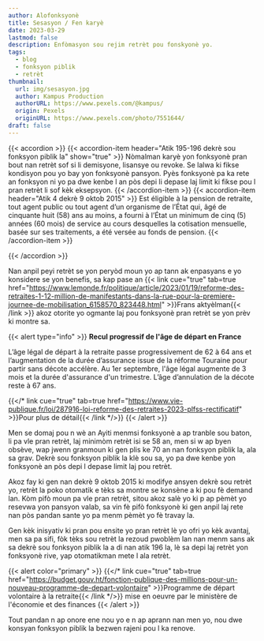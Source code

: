 ```yaml
---
author: Alofonksyonè
title: Sesasyon / Fen karyè
date: 2023-03-29
lastmod: false
description: Enfòmasyon sou rejim retrèt pou fonskyonè yo.
tags:
  - blog
  - fonksyon piblik
  - retrèt 
thumbnail:
  url: img/sesasyon.jpg
  author: Kampus Production
  authorURL: https://www.pexels.com/@kampus/
  origin: Pexels
  originURL: https://www.pexels.com/photo/7551644/
draft: false
---
```



{{< accordion >}}
  {{< accordion-item header="Atik 195-196 dekrè sou fonksyon piblik la" show="true" >}}
    Nòmalman karyè yon fonksyonè pran bout nan retrèt sof si li demisyone, lisansye ou revoke. Se lalwa ki fikse kondisyon pou yo bay yon fonksyonè pansyon. Pyès fonksyonè pa ka rete an fonksyon ni yo pa dwe kenbe l an pòs depi li depase laj limit ki fikse pou l pran retrèt li sof kèk eksepsyon.
  {{< /accordion-item >}}
  {{< accordion-item header="Atik 4 dekrè 9 oktob 2015" >}}
    Est éligible à la pension de retraite, tout agent public ou tout agent d’un organisme de l’État qui, âgé de cinquante huit (58) ans au moins, a fourni à l’État un minimum de cinq (5) années (60 mois) de service au cours desquelles la cotisation mensuelle, basée sur ses traitements, a été versée au fonds de pension.
  {{< /accordion-item >}}
  <!-- {{< accordion-item header="Accordion Item #3" >}}
    This is the third item's accordion body.
  {{< /accordion-item >}} -->
{{< /accordion >}}

Nan anpil peyi retrèt se yon peryòd moun yo ap tann ak enpasyans e yo konsidere se yon benefis, sa kap pase an {{< link cue="true" tab=true href="https://www.lemonde.fr/politique/article/2023/01/19/reforme-des-retraites-1-12-million-de-manifestants-dans-la-rue-pour-la-premiere-journee-de-mobilisation_6158570_823448.html" >}}Frans aktyèlman{{< /link >}}  akoz otorite yo ogmante laj pou fonksyonè pran retrèt se yon prèv ki montre sa. 

{{< alert type="info" >}}
  **Recul progressif de l'âge de départ en France**

  L’âge légal de départ à la retraite passe progressivement de 62 à 64 ans et l’augmentation de la durée d’assurance issue de la réforme Touraine pour partir sans décote accélère. Au 1er septembre, l'âge légal augmente de 3 mois et la durée d'assurance d'un trimestre. L’âge d’annulation de la décote reste à 67 ans.

  {{</* link cue="true" tab=true href="https://www.vie-publique.fr/loi/287916-loi-reforme-des-retraites-2023-plfss-rectificatif" >}}Pour plus de détail{{< /link */>}}
{{< /alert >}}

Men se domaj pou n wè an Ayiti menmsi fonksyonè a ap tranble sou baton, li pa vle pran retrèt, laj minimòm retrèt isi se 58 an, men si w ap byen obsève, wap jwenn granmoun ki gen plis ke 70 an nan fonksyon piblik la, ala sa grav. Dekrè sou fonksyon piblik la klè sou sa, yo pa dwe kenbe yon fonksyonè an pòs depi l depase limit laj pou retrèt. 

Akoz fay ki gen nan dekrè 9 oktob 2015 ki modifye ansyen dekrè sou retrèt yo, retrèt la poko otomatik e tèks sa montre se konsène a ki pou fè demand lan. Kòm pifò moun pa vle pran retrèt, sitou akoz salè yo ki p ap pèmèt yo resevwa yon pansyon valab, sa vin fè pifò fonksyonè ki gen anpil laj rete nan pòs pandan sante yo pa menm pèmèt yo fè travay la. 

Gen kèk inisyativ ki pran pou ensite yo pran retrèt lè yo ofri yo kèk avantaj, men sa pa sifi, fòk tèks sou retrèt la rezoud pwoblèm lan nan menm sans ak sa dekrè sou fonksyon piblik la a di nan atik 196 la, lè sa depi laj retrèt yon fonksyonè rive, yap otomatikman mete l ala retrèt. 

{{< alert color="primary" >}}
      {{</* link cue="true" tab=true href="https://budget.gouv.ht/fonction-publique-des-millions-pour-un-nouveau-programme-de-depart-volontaire" >}}Programme de départ volontaire à la retraite{{< /link */>}} mise en oeuvre par le ministère de l'économie et des finances
{{< /alert >}}

Tout pandan n ap onore ene nou yo e n ap aprann nan men yo, nou dwe konsyan fonksyon piblik la bezwen rajeni pou l ka renove. 
